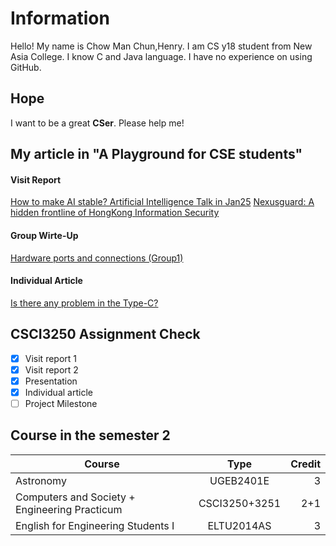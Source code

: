 # Information
Hello! My name is Chow Man Chun,Henry. I am CS y18 student from New Asia College. I know C and Java language. I have no experience on using GitHub.

## Hope
I want to be a great **CSer**. Please help me!

## My article in "A Playground for CSE students"
#### Visit Report
[How to make AI stable? Artificial Intelligence Talk in Jan25](http://course.cse.cuhk.edu.hk/~csci3250/how-to-make-ai-stable-artificial-intelligence-talk-in-jan25/)
[Nexusguard: A hidden frontline of HongKong Information Security](http://course.cse.cuhk.edu.hk/~csci3250/nexusguard-a-hidden-frontline-of-hongkong-information-security/)

#### Group Wirte-Up
[Hardware ports and connections (Group1)](http://course.cse.cuhk.edu.hk/~csci3250/hardware-ports-and-connections-group1/)

#### Individual Article
[Is there any problem in the Type-C?](http://course.cse.cuhk.edu.hk/~csci3250/is-there-any-problem-in-the-type-c/)

## CSCI3250 Assignment Check
- [x] Visit report 1
- [x] Visit report 2
- [x] Presentation
- [x] Individual article
- [ ] Project Milestone

## Course in the semester 2
| Course        | Type           | Credit  |
| ------------- |:-------------:| -----:|
| Astronomy     | UGEB2401E | 3 |
| Computers and Society + Engineering Practicum      | CSCI3250+3251      |   2+1 |
| English for Engineering Students I  | ELTU2014AS     |    3|
